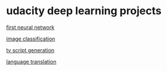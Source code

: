# udacity deep learning projects

[first neural network](dl-project1)

[image classification](dl-project2)

[tv script generation](dl-project3)

[language translation](dl-project4)
